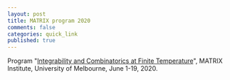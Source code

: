 ```yaml
---
layout: post
title: MATRIX program 2020
comments: false
categories: quick_link 
published: true
---
```


<div>Program "<a href="https://www.matrix-inst.org.au/events/integrability-and-combinatorics-at-finite-temperature/">Integrability and Combinatorics at Finite Temperature</a>", 
MATRIX Institute, University of Melbourne, June 1-19, 2020.</div>
